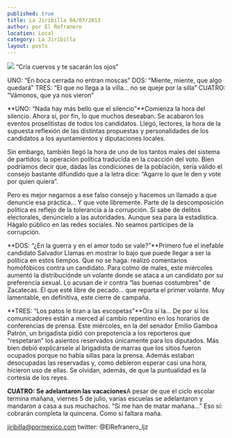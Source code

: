 ```yaml
---
published: true
title: La Jiribilla 04/07/2013
author: por El Refranero
location: Local
category: La Jiribilla
layout: posts
---
```


![](http://i.imgur.com/cjBy0Bcm.jpg)
“Cría cuervos y te sacarán los ojos”

UNO: “En boca cerrada no entran moscas”
DOS: “Miente, miente, que algo quedará”
TRES: “El que no llega a la villa… no se queje por la silla”
CUATRO: “Vámonos, que ya nos vieron”

**UNO: “Nada hay más bello que el silencio”**Comienza la hora del silencio.
Ahora sí, por fin, lo que muchos deseaban.
Se acabaron los eventos proselitistas de todos los candidatos.
Llegó, lectores, la hora de la supuesta reflexión de las distintas propuestas y personalidades de los candidatos a los ayuntamientos y diputaciones locales.

Sin embargo, también llegó la hora de uno de los tantos males del sistema de partidos: la operación política traducida en la coacción del voto.
Bien podríamos decir que, dadas las condiciones de la población, sería válido el consejo bastante difundido que a la letra dice:
“Agarre lo que le den y vote por quien quiera”.

Pero es mejor negarnos a ese falso consejo y hacemos un llamado a que denuncie esa práctica…
Y que vote libremente. 
Parte de la descomposición política es reflejo de la tolerancia a la corrupción.
Si sabe de delitos electorales, denúncielo a las autoridades.
Aunque sea para la estadística.
Hágalo público en las redes sociales.
No seamos partícipes de la corrupción.

**DOS: “¿En la guerra y en el amor todo se vale?”**Primero fue el inefable candidato Salvador Llamas en mostrar lo bajo que puede llegar a ser la política en estos tiempos.
Que no se haga: realizó comentarios homofóbicos contra un candidato.
Para colmo de males, este miércoles aumentó la distribuciónde un volante donde se ataca a un candidato por su preferencia sexual.
Lo acusan de ir contra “las buenas costumbres” de Zacatecas.
El que esté libre de pecado… que reparta el primer volante.
Muy lamentable, en definitiva, este cierre de campaña.

**TRES: “Los patos le tiran a las escopetas”**Ora sí la…
De por sí los comunicadores están a merced al cambio repentino en los horarios de conferencias de prensa.
Este miércoles, en la del senador Emilio Gamboa Patrón, un brigadista pidió con prepotencia a los reporteros que “respetaran” los asientos reservados únicamente para los diputados.
Más bien debió explicársele al brigadista de marras que los sitios fueron ocupados porque no había sillas para la prensa.
Además estaban desocupadas las reservadas y, como debieron esperar casi una hora, hicieron uso de ellas.
Se olvidan, además, de que la puntualidad es la cortesía de los reyes.

**CUATRO: Se adelantaron las vacaciones**A pesar de que el ciclo escolar termina mañana, viernes 5 de julio, varias escuelas se adelantaron y mandaron a casa a sus muchachos.
“Si me han de matar mañana…”
Eso sí: cobrarán completa la quincena.
Como si faltara maña.

jiribilla@pormexico.com
twitter: @ElRefranero_ljz
